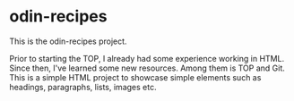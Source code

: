 # odin-recipes 

This is the odin-recipes project.

Prior to starting the TOP, I already had some experience working in HTML. Since then, I've learned some new resources. Among them is TOP and Git. This is a simple HTML project to showcase simple elements such as headings, paragraphs, lists, images etc.